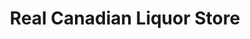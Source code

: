 ---
title: "Real Canadian Liquor Store"
url: /grande-prairie/real-canadian-liquor-store/
shop: alcohol
---